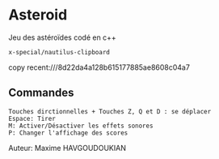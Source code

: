 # Asteroid

Jeu des astéroïdes codé en c++

    x-special/nautilus-clipboard
copy
recent:///8d22da4a128b615177885ae8608c04a7

## Commandes
    Touches dirctionnelles + Touches Z, Q et D : se déplacer
    Espace: Tirer
    M: Activer/Désactiver les effets sonores
    P: Changer l'affichage des scores

Auteur: Maxime HAVGOUDOUKIAN
